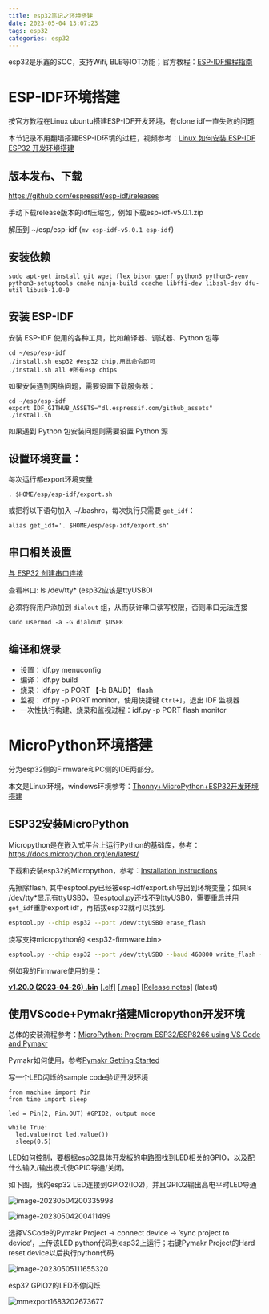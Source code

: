 ```yaml
---
title: esp32笔记之环境搭建
date: 2023-05-04 13:07:23
tags: esp32
categories: esp32
---
```


esp32是乐鑫的SOC，支持Wifi, BLE等IOT功能；官方教程：[ESP-IDF编程指南](https://docs.espressif.com/projects/esp-idf/zh_CN/latest/esp32/get-started/index.html)

# ESP-IDF环境搭建

按官方教程在Linux ubuntu搭建ESP-IDF开发环境，有clone idf一直失败的问题

本节记录不用翻墙搭建ESP-ID环境的过程，视频参考：[Linux 如何安装 ESP-IDF ESP32 开发环境搭建](https://b23.tv/VCYbC2m)

## 版本发布、下载

https://github.com/espressif/esp-idf/releases

手动下载release版本的idf压缩包，例如下载esp-idf-v5.0.1.zip

解压到 ~/esp/esp-idf (`mv esp-idf-v5.0.1 esp-idf`)

## 安装依赖
```
sudo apt-get install git wget flex bison gperf python3 python3-venv python3-setuptools cmake ninja-build ccache libffi-dev libssl-dev dfu-util libusb-1.0-0
```

## 安装 ESP-IDF

安装 ESP-IDF 使用的各种工具，比如编译器、调试器、Python 包等

```
cd ~/esp/esp-idf
./install.sh esp32 #esp32 chip,用此命令即可
./install.sh all #所有esp chips
```

如果安装遇到网络问题，需要设置下载服务器：

```
cd ~/esp/esp-idf
export IDF_GITHUB_ASSETS="dl.espressif.com/github_assets"
./install.sh
```

如果遇到 Python 包安装问题则需要设置 Python 源

## 设置环境变量：

每次运行都export环境变量

```
. $HOME/esp/esp-idf/export.sh
```

或把将以下语句加入 ~/.bashrc，每次执行只需要 `get_idf`：

```
alias get_idf='. $HOME/esp/esp-idf/export.sh'
```

## 串口相关设置

[与 ESP32 创建串口连接](https://docs.espressif.com/projects/esp-idf/zh_CN/latest/esp32/get-started/establish-serial-connection.html)

查看串口: ls /dev/tty* (esp32应该是ttyUSB0)

必须将将用户添加到 `dialout` 组，从而获许串口读写权限，否则串口无法连接

```
sudo usermod -a -G dialout $USER
```

## 编译和烧录
- 设置：idf.py menuconfig
- 编译：idf.py build
- 烧录：idf.py -p PORT 【-b BAUD】 flash
- 监视：idf.py -p PORT monitor，使用快捷键 `Ctrl+]`，退出 IDF 监视器
- 一次性执行构建、烧录和监视过程：idf.py -p PORT flash monitor

# MicroPython环境搭建

分为esp32侧的Firmware和PC侧的IDE两部分。

本文是Linux环境，windows环境参考：[Thonny+MicroPython+ESP32开发环境搭建](https://doc.itprojects.cn/0006.zhishi.esp32/02.doc/index.html#/01.dajianhuanjing)

## ESP32安装MicroPython

Micropython是在嵌入式平台上运行Python的基础库，参考：https://docs.micropython.org/en/latest/

下载和安装esp32的Micropython，参考：[Installation instructions](https://micropython.org/download/esp32/)

先擦除flash, 其中esptool.py已经被esp-idf/export.sh导出到环境变量；如果ls /dev/tty*显示有ttyUSB0，但esptool.py还找不到ttyUSB0，需要重启并用`get_idf`重新export idf，再插拔esp32就可以找到.

```bash
esptool.py --chip esp32 --port /dev/ttyUSB0 erase_flash
```

烧写支持micropython的 <esp32-firmware.bin>

```bash
esptool.py --chip esp32 --port /dev/ttyUSB0 --baud 460800 write_flash -z 0x1000 <esp32-firmware.bin>
```

例如我的Firmware使用的是：

**[v1.20.0 (2023-04-26) .bin](https://micropython.org/resources/firmware/esp32-20230426-v1.20.0.bin)** [[.elf\]](https://micropython.org/resources/firmware/esp32-20230426-v1.20.0.elf) [[.map\]](https://micropython.org/resources/firmware/esp32-20230426-v1.20.0.map) [[Release notes\]](https://github.com/micropython/micropython/releases/tag/v1.20.0) (latest)

## 使用VScode+Pymakr搭建Micropython开发环境

总体的安装流程参考：[MicroPython: Program ESP32/ESP8266 using VS Code and Pymakr](https://randomnerdtutorials.com/micropython-esp32-esp8266-vs-code-pymakr/)

Pymakr如何使用，参考[Pymakr Getting Started](https://github.com/pycom/pymakr-vsc/blob/next/GET_STARTED.md)

写一个LED闪烁的sample code验证开发环境

```
from machine import Pin
from time import sleep

led = Pin(2, Pin.OUT) #GPIO2, output mode

while True:
  led.value(not led.value())
  sleep(0.5)
```

LED如何控制，要根据esp32具体开发板的电路图找到LED相关的GPIO，以及配什么输入/输出模式使GPIO导通/关闭。

如下图，我的esp32 LED连接到GPIO2(IO2)，并且GPIO2输出高电平时LED导通

![image-20230504200335998](https://cdn.jsdelivr.net/gh/cursorhu/blog-images-on-picgo@master/images/202305042003091.png)

![image-20230504200411499](https://cdn.jsdelivr.net/gh/cursorhu/blog-images-on-picgo@master/images/202305042004848.png)

选择VSCode的Pymakr Project -> connect device -> ’sync project to device‘，上传该LED python代码到esp32上运行；右键Pymakr Project的Hard reset device以后执行python代码

![image-20230505111655320](https://cdn.jsdelivr.net/gh/cursorhu/blog-images-on-picgo@master/images/202305051116409.png)

esp32 GPIO2的LED不停闪烁

![mmexport1683202673677](https://cdn.jsdelivr.net/gh/cursorhu/blog-images-on-picgo@master/images/202305051156061.gif)
